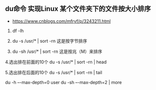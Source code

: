 ## du命令 实现Linux 某个文件夹下的文件按大小排序
* https://www.cnblogs.com/mfryf/p/3243211.html

1. df -lh

2. du -s /usr/* | sort -rn
这是按字节排序

3. du -sh /usr/* | sort -rn
这是按兆（M）来排序

4.选出排在前面的10个
du -s /usr/* | sort -rn | head

5.选出排在后面的10个
du -s /usr/* | sort -rn | tail

du -h –-max-depth=0 user
du -sh –-max-depth=2 | more
